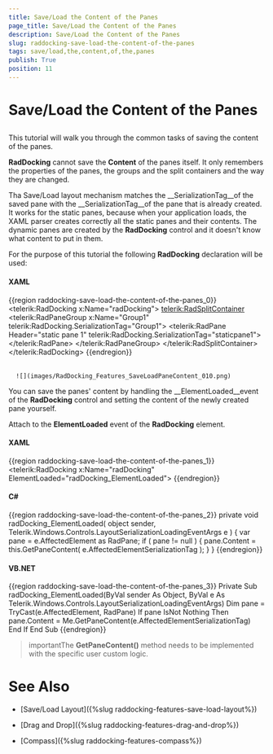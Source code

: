 ```yaml
---
title: Save/Load the Content of the Panes
page_title: Save/Load the Content of the Panes
description: Save/Load the Content of the Panes
slug: raddocking-save-load-the-content-of-the-panes
tags: save/load,the,content,of,the,panes
publish: True
position: 11
---
```


# Save/Load the Content of the Panes



## 

This tutorial will walk you through the common tasks of saving the content of the panes.

__RadDocking__ cannot save the __Content__ of the panes itself. It only remembers the properties of the panes, the groups and the split containers and the way they are changed.

Tha Save/Load layout mechanism matches the __SerializationTag__of the saved pane with the __SerializationTag__of the pane that is already created. It works for the static panes, because when your application loads, the XAML parser creates correctly all the static panes and their contents. The dynamic panes are created by the __RadDocking__ control and it doesn't know what content to put in them.

For the purpose of this tutorial the following __RadDocking__ declaration will be used:

#### __XAML__

{{region raddocking-save-load-the-content-of-the-panes_0}}
	<telerik:RadDocking x:Name="radDocking">
	    <telerik:RadSplitContainer>
	        <telerik:RadPaneGroup x:Name="Group1"
	            telerik:RadDocking.SerializationTag="Group1">
	            <telerik:RadPane Header="static pane 1"
	                telerik:RadDocking.SerializationTag="staticpane1">
	                <TextBox Text="Some content" />
	            </telerik:RadPane>
	        </telerik:RadPaneGroup>
	    </telerik:RadSplitContainer>
	</telerik:RadDocking>
	{{endregion}}






         
      ![](images/RadDocking_Features_SaveLoadPaneContent_010.png)

You can save the panes' content by handling the __ElementLoaded__event of the __RadDocking__ control and setting the content of the newly created pane yourself.

Attach to the __ElementLoaded__ event of the __RadDocking__ element.

#### __XAML__

{{region raddocking-save-load-the-content-of-the-panes_1}}
	<telerik:RadDocking x:Name="radDocking" ElementLoaded="radDocking_ElementLoaded">
	{{endregion}}



#### __C#__

{{region raddocking-save-load-the-content-of-the-panes_2}}
	private void radDocking_ElementLoaded( object sender, Telerik.Windows.Controls.LayoutSerializationLoadingEventArgs e )
	{
	    var pane = e.AffectedElement as RadPane;
	    if ( pane != null )
	    {
	        pane.Content = this.GetPaneContent( e.AffectedElementSerializationTag );
	    }
	}
	{{endregion}}



#### __VB.NET__

{{region raddocking-save-load-the-content-of-the-panes_3}}
	    Private Sub radDocking_ElementLoaded(ByVal sender As Object, ByVal e As Telerik.Windows.Controls.LayoutSerializationLoadingEventArgs)
	        Dim pane = TryCast(e.AffectedElement, RadPane)
	        If pane IsNot Nothing Then
	            pane.Content = Me.GetPaneContent(e.AffectedElementSerializationTag)
	        End If
	    End Sub
	{{endregion}}



>importantThe __GetPaneContent()__ method needs to be implemented with the specific user custom logic.
              

# See Also

 * [Save/Load Layout]({%slug raddocking-features-save-load-layout%})

 * [Drag and Drop]({%slug raddocking-features-drag-and-drop%})

 * [Compass]({%slug raddocking-features-compass%})
